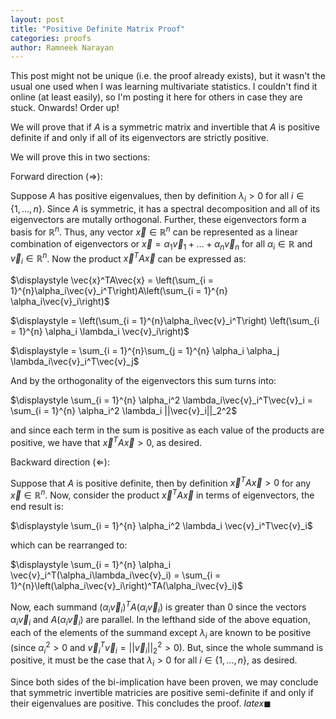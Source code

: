 ```yaml
---
layout: post
title: "Positive Definite Matrix Proof"
categories: proofs
author: Ramneek Narayan
---
```



This post might not be unique (i.e. the proof already exists), but it wasn't the usual one used when I was learning multivariate statistics. I couldn't find it online (at least easily), so I'm posting it here for others in case they are stuck. Onwards! Order up!  

We will prove that if $A$ is a symmetric matrix and invertible that $A$ is positive definite if and only if all of its eigenvectors are strictly positive. 

We will prove this in two sections: 

Forward direction ($\Rightarrow$): 

Suppose $A$ has positive eigenvalues, then by definition $\lambda_i > 0$ for all $i \in \{1,...,n\}$. Since $A$ is symmetric, it has a spectral decomposition and all of its eigenvectors are mutally orthogonal. Further, these eigenvectors form a basis for $\mathbb{R}^n$. Thus, any vector $\vec{x} \in \mathbb{R}^n$ can be represented as a linear combination of eigenvectors or $\vec{x} = \alpha_1\vec{v}_1 + \dots + \alpha_n \vec{v}_n$ for all $\alpha_i \in \mathbb{R}$ and $\vec{v}_i \in \mathbb{R}^n$. Now the product $\vec{x}^TA\vec{x}$ can be expressed as: 

$\displaystyle \vec{x}^TA\vec{x} = \left(\sum_{i = 1}^{n}\alpha_i\vec{v}_i^T\right)A\left(\sum_{i = 1}^{n} \alpha_i\vec{v}_i\right)$

$\displaystyle = \left(\sum_{i = 1}^{n}\alpha_i\vec{v}_i^T\right) \left(\sum_{i = 1}^{n} \alpha_i \lambda_i \vec{v}_i\right)$

$\displaystyle = \sum_{i = 1}^{n}\sum_{j = 1}^{n} \alpha_i \alpha_j \lambda_i\vec{v}_i^T\vec{v}_j$

And by the orthogonality of the eigenvectors this sum turns into: 


 $\displaystyle \sum_{i = 1}^{n} \alpha_i^2 \lambda_i\vec{v}_i^T\vec{v}_i = \sum_{i = 1}^{n} \alpha_i^2 \lambda_i ||\vec{v}_i||_2^2$


 and since each term in the sum is positive as each value of the products are positive, we have that $\vec{x}^T A \vec{x} > 0$, as desired. 

Backward direction ($\Leftarrow$): 

Suppose that $A$ is positive definite, then by definition $\vec{x}^TA\vec{x} > 0$ for any $\vec{x} \in \mathbb{R}^n$. Now, consider the product $\vec{x}^T A \vec{x}$ in terms of eigenvectors, the end result is: 


 $\displaystyle \sum_{i = 1}^{n} \alpha_i^2 \lambda_i \vec{v}_i^T\vec{v}_i$

 which can be rearranged to:  

$\displaystyle \sum_{i = 1}^{n} \alpha_i \vec{v}_i^T(\alpha_i\lambda_i\vec{v}_i) = \sum_{i = 1}^{n}\left(\alpha_i\vec{v}_i\right)^TA(\alpha_i\vec{v}_i)$


 Now, each summand $\left(\alpha_i\vec{v}_i\right)^TA(\alpha_i\vec{v}_i)$ is greater than 0 since the vectors $\alpha_i\vec{v}_i$ and $A(\alpha_i\vec{v}_i)$ are parallel. In the lefthand side of the above equation, each of the elements of the summand except $\lambda_i$ are known to be positive (since $\alpha_i^2 > 0$ and $\vec{v}_i^T\vec{v}_i = ||\vec{v}_i||_2^2 > 0$). But, since the whole summand is positive, it must be the case that $\lambda_i > 0$ for all $i \in \{1,...,n\}$, as desired. 

Since both sides of the bi-implication have been proven, we may conclude that symmetric invertible matricies are positive semi-definite if and only if their eigenvalues are positive. This concludes the proof. $latex \blacksquare$ 
